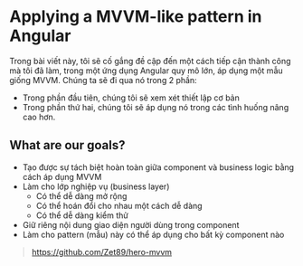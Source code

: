# Applying a MVVM-like pattern in Angular

Trong bài viết này, tôi sẽ cố gắng đề cập đến một cách tiếp cận thành công mà tôi đã làm, trong một ứng dụng Angular quy mô lớn, áp dụng một mẫu giống MVVM. 
Chúng ta sẽ đi qua nó trong 2 phần:
- Trong phần đầu tiên, chúng tôi sẽ xem xét thiết lập cơ bản
- Trong phần thứ hai, chúng tôi sẽ áp dụng nó trong các tình huống nâng cao hơn.

## What are our goals?
- Tạo được sự tách biệt hoàn toàn giữa component và business logic bằng cách áp dụng MVVM
- Làm cho lớp nghiệp vụ (business layer) 
  + Có thể dễ dàng mở rộng
  + Có thể hoán đổi cho nhau một cách dễ dàng
  + Có thể dễ dàng kiểm thử
- Giữ riêng nội dung giao diện người dùng trong component
- Làm cho pattern (mẫu) này có thể áp dụng cho bất kỳ component nào

> https://github.com/Zet89/hero-mvvm